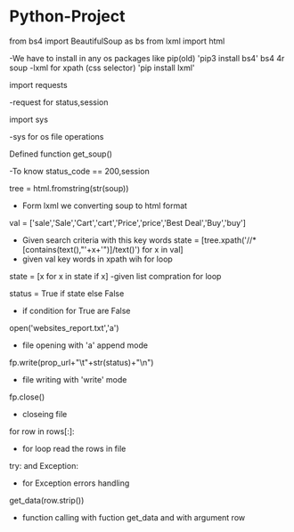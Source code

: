 # Python-Project

from bs4 import BeautifulSoup as bs
from lxml import html

-We have to install in any os packages like pip(old) 'pip3 install bs4' 
bs4 4r soup
-lxml for xpath (css selector)
'pip install lxml'

import requests 

-request for status,session

import sys

-sys for  os file operations

Defined function get_soup()

-To know status_code == 200,session

tree = html.fromstring(str(soup))
- Form lxml we converting soup to html format

val = ['sale','Sale','Cart','cart','Price','price','Best Deal','Buy','buy']
- Given search criteria with this key words 
state = [tree.xpath('//*[contains(text(),"'+x+'")]/text()')  for x in  val]
- given val key words in xpath wih for loop

state = [x for x in state if x]
-given list compration for loop

status = True if state else False
- if condition for True are False

open('websites_report.txt','a')
- file opening with 'a' append mode

fp.write(prop_url+"\t"+str(status)+"\n")   
- file writing with 'write'  mode

fp.close() 
 - closeing file  
 
for row in rows[:]:
- for loop read the rows in file

try: and Exception:
- for Exception errors handling

get_data(row.strip())
- function calling with fuction get_data and with argument row






